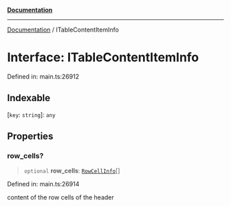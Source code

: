 [**Documentation**](../README.md)

***

[Documentation](../README.md) / ITableContentItemInfo

# Interface: ITableContentItemInfo

Defined in: main.ts:26912

## Indexable

\[`key`: `string`\]: `any`

## Properties

### row\_cells?

> `optional` **row\_cells**: [`RowCellInfo`](../classes/RowCellInfo.md)[]

Defined in: main.ts:26914

content of the row cells of the header
